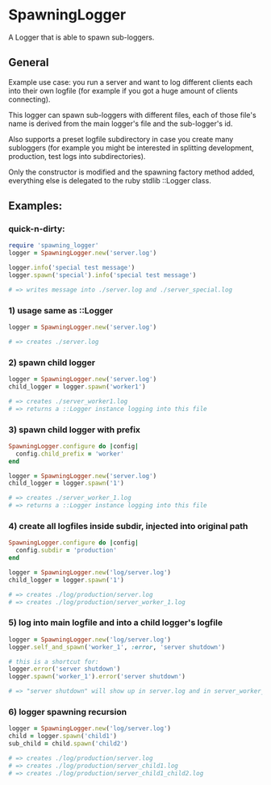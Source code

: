 # SpawningLogger

A Logger that is able to spawn sub-loggers.

## General

Example use case: you run a server and want to log different clients each into their own logfile (for example if you got a huge amount of clients connecting).

This logger can spawn sub-loggers with different files, each of those file's name is derived from the main logger's file and the sub-logger's id.

Also supports a preset logfile subdirectory in case you create many subloggers (for example you might be interested in splitting development, production, test logs into subdirectories).

Only the constructor is modified and the spawning factory method added, everything else is delegated to the ruby stdlib ::Logger class.

## Examples:

### quick-n-dirty:
```ruby
require 'spawning_logger'
logger = SpawningLogger.new('server.log')

logger.info('special test message')
logger.spawn('special').info('special test message')

# => writes message into ./server.log and ./server_special.log
```

### 1) usage same as ::Logger

```ruby
logger = SpawningLogger.new('server.log')

# => creates ./server.log
```

### 2) spawn child logger

```ruby
logger = SpawningLogger.new('server.log')
child_logger = logger.spawn('worker1')

# => creates ./server_worker1.log
# => returns a ::Logger instance logging into this file
```

### 3) spawn child logger with prefix

```ruby
SpawningLogger.configure do |config|
  config.child_prefix = 'worker'
end

logger = SpawningLogger.new('server.log')
child_logger = logger.spawn('1')

# => creates ./server_worker_1.log
# => returns a ::Logger instance logging into this file
```

### 4) create all logfiles inside subdir, injected into original path

```ruby
SpawningLogger.configure do |config|
  config.subdir = 'production'
end

logger = SpawningLogger.new('log/server.log')
child_logger = logger.spawn('1')

# => creates ./log/production/server.log
# => creates ./log/production/server_worker_1.log
```


### 5) log into main logfile and into a child logger's logfile

```ruby
logger = SpawningLogger.new('log/server.log')
logger.self_and_spawn('worker_1', :error, 'server shutdown')

# this is a shortcut for:
logger.error('server shutdown')
logger.spawn('worker_1').error('server shutdown')

# => "server shutdown" will show up in server.log and in server_worker_1.log
```


### 6) logger spawning recursion

```ruby
logger = SpawningLogger.new('log/server.log')
child = logger.spawn('child1')
sub_child = child.spawn('child2')

# => creates ./log/production/server.log
# => creates ./log/production/server_child1.log
# => creates ./log/production/server_child1_child2.log
```
